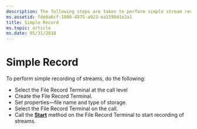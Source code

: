 ```yaml
---
description: The following steps are taken to perform simple stream recording.
ms.assetid: fde8a6cf-1080-4575-a923-ea1590d1e2a1
title: Simple Record
ms.topic: article
ms.date: 05/31/2018
---
```


# Simple Record

To perform simple recording of streams, do the following:

-   Select the File Record Terminal at the call level
-   Create the File Record Terminal.
-   Set properties—file name and type of storage.
-   Select the File Record Terminal on the call.
-   Call the [**Start**](/windows/desktop/api/tapi3if/nf-tapi3if-itmediacontrol-start) method on the File Record Terminal to start recording of streams.

 

 



